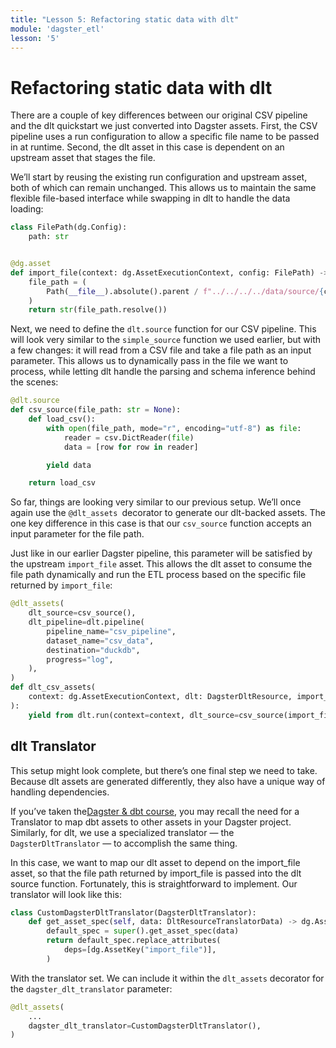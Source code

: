 ```yaml
---
title: "Lesson 5: Refactoring static data with dlt"
module: 'dagster_etl'
lesson: '5'
---
```


# Refactoring static data with dlt

There are a couple of key differences between our original CSV pipeline and the dlt quickstart we just converted into Dagster assets. First, the CSV pipeline uses a run configuration to allow a specific file name to be passed in at runtime. Second, the dlt asset in this case is dependent on an upstream asset that stages the file.

We’ll start by reusing the existing run configuration and upstream asset, both of which can remain unchanged. This allows us to maintain the same flexible file-based interface while swapping in dlt to handle the data loading:

```python
class FilePath(dg.Config):
    path: str


@dg.asset
def import_file(context: dg.AssetExecutionContext, config: FilePath) -> str:
    file_path = (
        Path(__file__).absolute().parent / f"../../../../data/source/{config.path}"
    )
    return str(file_path.resolve())
```

Next, we need to define the `dlt.source` function for our CSV pipeline. This will look very similar to the `simple_source` function we used earlier, but with a few changes: it will read from a CSV file and take a file path as an input parameter. This allows us to dynamically pass in the file we want to process, while letting dlt handle the parsing and schema inference behind the scenes:

```python {% obfuscated="true" %}
@dlt.source
def csv_source(file_path: str = None):
    def load_csv():
        with open(file_path, mode="r", encoding="utf-8") as file:
            reader = csv.DictReader(file)
            data = [row for row in reader]

        yield data

    return load_csv
```

So far, things are looking very similar to our previous setup. We’ll once again use the `@dlt_assets `decorator to generate our dlt-backed assets. The one key difference in this case is that our `csv_source` function accepts an input parameter for the file path.

Just like in our earlier Dagster pipeline, this parameter will be satisfied by the upstream `import_file` asset. This allows the dlt asset to consume the file path dynamically and run the ETL process based on the specific file returned by `import_file`:

```python {% obfuscated="true" %}
@dlt_assets(
    dlt_source=csv_source(),
    dlt_pipeline=dlt.pipeline(
        pipeline_name="csv_pipeline",
        dataset_name="csv_data",
        destination="duckdb",
        progress="log",
    ),
)
def dlt_csv_assets(
    context: dg.AssetExecutionContext, dlt: DagsterDltResource, import_file
):
    yield from dlt.run(context=context, dlt_source=csv_source(import_file))
```

## dlt Translator

This setup might look complete, but there’s one final step we need to take. Because dlt assets are generated differently, they also have a unique way of handling dependencies.

If you’ve taken the[Dagster & dbt course](https://courses.dagster.io/courses/dagster-dbt), you may recall the need for a Translator to map dbt assets to other assets in your Dagster project. Similarly, for dlt, we use a specialized translator — the `DagsterDltTranslator` — to accomplish the same thing.

In this case, we want to map our dlt asset to depend on the import_file asset, so that the file path returned by import_file is passed into the dlt source function. Fortunately, this is straightforward to implement. Our translator will look like this:


```python
class CustomDagsterDltTranslator(DagsterDltTranslator):
    def get_asset_spec(self, data: DltResourceTranslatorData) -> dg.AssetSpec:
        default_spec = super().get_asset_spec(data)
        return default_spec.replace_attributes(
            deps=[dg.AssetKey("import_file")],
        )
```

With the translator set. We can include it within the `dlt_assets` decorator for the `dagster_dlt_translator` parameter:

```python
@dlt_assets(
    ...
    dagster_dlt_translator=CustomDagsterDltTranslator(),
)
```
